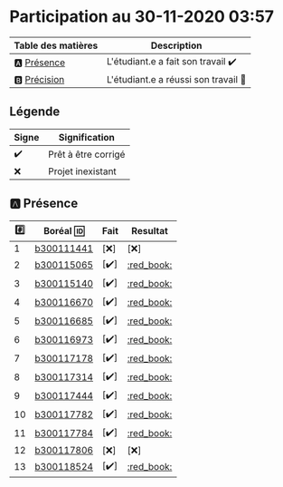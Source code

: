 # Participation au 30-11-2020 03:57

| Table des matières            | Description                                             |
|-------------------------------|---------------------------------------------------------|
| :a: [Présence](#a-présence)   | L'étudiant.e a fait son travail    :heavy_check_mark:   |
| :b: [Précision](#b-précision) | L'étudiant.e a réussi son travail  :tada:               |

## Légende

| Signe              | Signification                 |
|--------------------|-------------------------------|
| :heavy_check_mark: | Prêt à être corrigé           |
| :x:                | Projet inexistant             |

## :a: Présence

|:hash:| Boréal :id:                | Fait               | Resultat |
|------|----------------------------|--------------------|----------|
| 1 | [b300111441](../b300111441) | [:x:] | [:x:] |
| 2 | [b300115065](../b300115065) | [:heavy_check_mark:] | [:red_book:](/actions?query=workflow:b300115065)
| 3 | [b300115140](../b300115140) | [:heavy_check_mark:] | [:red_book:](/actions?query=workflow:b300115140)
| 4 | [b300116670](../b300116670) | [:heavy_check_mark:] | [:red_book:](/actions?query=workflow:b300116670)
| 5 | [b300116685](../b300116685) | [:heavy_check_mark:] | [:red_book:](/actions?query=workflow:b300116685)
| 6 | [b300116973](../b300116973) | [:heavy_check_mark:] | [:red_book:](/actions?query=workflow:b300116973)
| 7 | [b300117178](../b300117178) | [:heavy_check_mark:] | [:red_book:](/actions?query=workflow:b300117178)
| 8 | [b300117314](../b300117314) | [:heavy_check_mark:] | [:red_book:](/actions?query=workflow:b300117314)
| 9 | [b300117444](../b300117444) | [:heavy_check_mark:] | [:red_book:](/actions?query=workflow:b300117444)
| 10 | [b300117782](../b300117782) | [:heavy_check_mark:] | [:red_book:](/actions?query=workflow:b300117782)
| 11 | [b300117784](../b300117784) | [:heavy_check_mark:] | [:red_book:](/actions?query=workflow:b300117784)
| 12 | [b300117806](../b300117806) | [:x:] | [:x:] |
| 13 | [b300118524](../b300118524) | [:heavy_check_mark:] | [:red_book:](/actions?query=workflow:b300118524)
